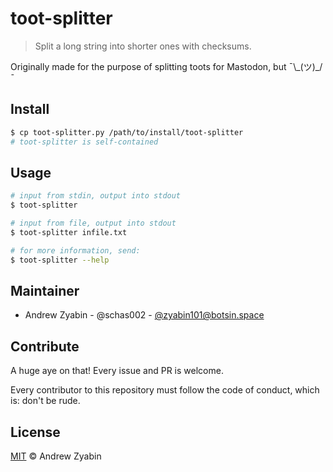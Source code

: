 # toot-splitter

> Split a long string into shorter ones with checksums.

Originally made for the purpose of splitting toots for Mastodon, but  &#x00af;&#x005c;&#x005f;(&#x30c4;)&#x005f;&#x002f;&#x00af;

## Install

```sh
$ cp toot-splitter.py /path/to/install/toot-splitter
# toot-splitter is self-contained
```

## Usage

```sh
# input from stdin, output into stdout
$ toot-splitter

# input from file, output into stdout
$ toot-splitter infile.txt

# for more information, send:
$ toot-splitter --help
```

## Maintainer

- Andrew Zyabin - @schas002 - [@zyabin101@botsin.space](https://botsin.space/@zyabin101)

## Contribute

A huge aye on that! Every issue and PR is welcome.

Every contributor to this repository must follow the code of conduct, which is: don't be rude.

## License

[MIT](LICENSE) © Andrew Zyabin
